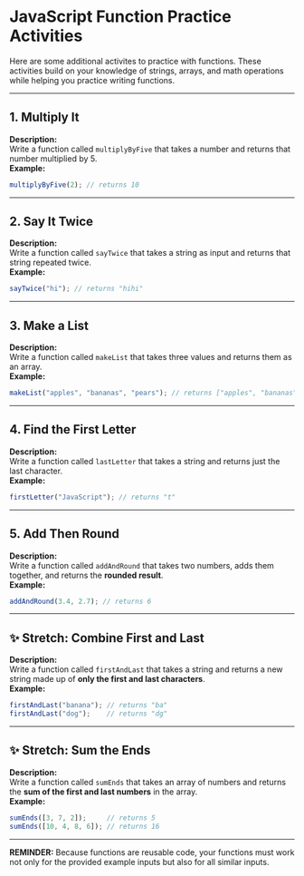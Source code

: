 # JavaScript Function Practice Activities

Here are some additional activites to practice with functions. These activities build on your knowledge of strings, arrays, and math operations while helping you practice writing functions.

---

## 1. Multiply It
**Description:**  
Write a function called `multiplyByFive` that takes a number and returns that number multiplied by 5.  
**Example:**
```js
multiplyByFive(2); // returns 10
```

---

## 2. Say It Twice
**Description:**  
Write a function called `sayTwice` that takes a string as input and returns that string repeated twice.  
**Example:**
```js
sayTwice("hi"); // returns "hihi"
```

---

## 3. Make a List
**Description:**  
Write a function called `makeList` that takes three values and returns them as an array.  
**Example:**
```js
makeList("apples", "bananas", "pears"); // returns ["apples", "bananas", "pears"]
```

---

## 4. Find the First Letter
**Description:**  
Write a function called `lastLetter` that takes a string and returns just the last character.  
**Example:**
```js
firstLetter("JavaScript"); // returns "t"
```

---

## 5. Add Then Round
**Description:**  
Write a function called `addAndRound` that takes two numbers, adds them together, and returns the **rounded result**.  
**Example:**
```js
addAndRound(3.4, 2.7); // returns 6
```
---

## ✨ Stretch: Combine First and Last
**Description:**  
Write a function called `firstAndLast` that takes a string and returns a new string made up of **only the first and last characters**.  
**Example:**
```js
firstAndLast("banana"); // returns "ba"
firstAndLast("dog");    // returns "dg"
```
---

## ✨ Stretch: Sum the Ends
**Description:**  
Write a function called `sumEnds` that takes an array of numbers and returns the **sum of the first and last numbers** in the array.  
**Example:**
```js
sumEnds([3, 7, 2]);     // returns 5
sumEnds([10, 4, 8, 6]); // returns 16
```
---

**REMINDER:** Because functions are reusable code, your functions must work not only for the provided example inputs but also for all similar inputs.
